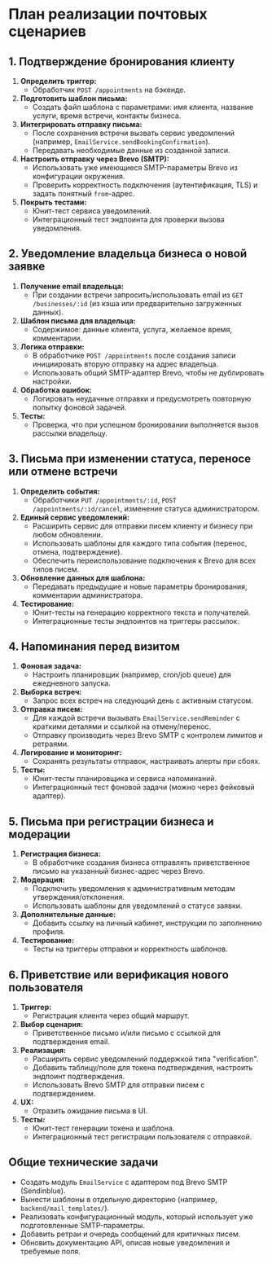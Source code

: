 # План реализации почтовых сценариев

## 1. Подтверждение бронирования клиенту
1. **Определить триггер:**
   - Обработчик `POST /appointments` на бэкенде.
2. **Подготовить шаблон письма:**
   - Создать файл шаблона с параметрами: имя клиента, название услуги, время встречи, контакты бизнеса.
3. **Интегрировать отправку письма:**
   - После сохранения встречи вызвать сервис уведомлений (например, `EmailService.sendBookingConfirmation`).
   - Передавать необходимые данные из созданной записи.
4. **Настроить отправку через Brevo (SMTP):**
   - Использовать уже имеющиеся SMTP-параметры Brevo из конфигурации окружения.
   - Проверить корректность подключения (аутентификация, TLS) и задать понятный `from`-адрес.
5. **Покрыть тестами:**
   - Юнит-тест сервиса уведомлений.
   - Интеграционный тест эндпоинта для проверки вызова уведомления.

## 2. Уведомление владельца бизнеса о новой заявке
1. **Получение email владельца:**
   - При создании встречи запросить/использовать email из `GET /businesses/:id` (из кэша или предварительно загруженных данных).
2. **Шаблон письма для владельца:**
   - Содержимое: данные клиента, услуга, желаемое время, комментарии.
3. **Логика отправки:**
   - В обработчике `POST /appointments` после создания записи инициировать вторую отправку на адрес владельца.
   - Использовать общий SMTP-адаптер Brevo, чтобы не дублировать настройки.
4. **Обработка ошибок:**
   - Логировать неудачные отправки и предусмотреть повторную попытку фоновой задачей.
5. **Тесты:**
   - Проверка, что при успешном бронировании выполняется вызов рассылки владельцу.

## 3. Письма при изменении статуса, переносе или отмене встречи
1. **Определить события:**
   - Обработчики `PUT /appointments/:id`, `POST /appointments/:id/cancel`, изменение статуса администратором.
2. **Единый сервис уведомлений:**
   - Расширить сервис для отправки писем клиенту и бизнесу при любом обновлении.
   - Использовать шаблоны для каждого типа события (перенос, отмена, подтверждение).
   - Обеспечить переиспользование подключения к Brevo для всех типов писем.
3. **Обновление данных для шаблона:**
   - Передавать предыдущие и новые параметры бронирования, комментарии администратора.
4. **Тестирование:**
   - Юнит-тесты на генерацию корректного текста и получателей.
   - Интеграционные тесты эндпоинтов на триггеры рассылок.

## 4. Напоминания перед визитом
1. **Фоновая задача:**
   - Настроить планировщик (например, cron/job queue) для ежедневного запуска.
2. **Выборка встреч:**
   - Запрос всех встреч на следующий день с активным статусом.
3. **Отправка писем:**
   - Для каждой встречи вызывать `EmailService.sendReminder` с краткими деталями и ссылкой на отмену/перенос.
   - Отправку производить через Brevo SMTP с контролем лимитов и ретраями.
4. **Логирование и мониторинг:**
   - Сохранять результаты отправок, настраивать алерты при сбоях.
5. **Тесты:**
   - Юнит-тесты планировщика и сервиса напоминаний.
   - Интеграционный тест фоновой задачи (можно через фейковый адаптер).

## 5. Письма при регистрации бизнеса и модерации
1. **Регистрация бизнеса:**
   - В обработчике создания бизнеса отправлять приветственное письмо на указанный бизнес-адрес через Brevo.
2. **Модерация:**
   - Подключить уведомления к административным методам утверждения/отклонения.
   - Использовать шаблоны для уведомлений о статусе заявки.
3. **Дополнительные данные:**
   - Добавить ссылку на личный кабинет, инструкции по заполнению профиля.
4. **Тестирование:**
   - Тесты на триггеры отправки и корректность шаблонов.

## 6. Приветствие или верификация нового пользователя
1. **Триггер:**
   - Регистрация клиента через общий маршрут.
2. **Выбор сценария:**
   - Приветственное письмо и/или письмо с ссылкой для подтверждения email.
3. **Реализация:**
   - Расширить сервис уведомлений поддержкой типа "verification".
   - Добавить таблицу/поле для токена подтверждения, настроить эндпоинт подтверждения.
   - Использовать Brevo SMTP для отправки писем с подтверждением.
4. **UX:**
   - Отразить ожидание письма в UI.
5. **Тесты:**
   - Юнит-тест генерации токена и шаблона.
   - Интеграционный тест регистрации пользователя с отправкой.

## Общие технические задачи
- Создать модуль `EmailService` с адаптером под Brevo SMTP (Sendinblue).
- Вынести шаблоны в отдельную директорию (например, `backend/mail_templates/`).
- Реализовать конфигурационный модуль, который использует уже подготовленные SMTP-параметры.
- Добавить ретраи и очередь сообщений для критичных писем.
- Обновить документацию API, описав новые уведомления и требуемые поля.
